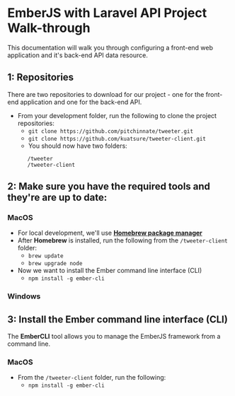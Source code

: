 # EmberJS with Laravel API Project Walk-through 
This documentation will walk you through configuring a front-end web application and it's back-end API data resource. 

## 1: Repositories
There are two repositories to download for our project - one for the front-end application and one for the back-end API.  

+ From your development folder, run the following to clone the project repositories:  
    * `git clone https://github.com/pitchinnate/tweeter.git` 
    * `git clone https://github.com/kuatsure/tweeter-client.git` 
    * You should now have two folders: 
    ~~~
       /tweeter 
       /tweeter-client 
    ~~~

## 2: Make sure you have the required tools and they're are up to date:  
### MacOS 

+ For local development, we'll use **[Homebrew package manager](http://brew.sh/)** 
+ After **Homebrew** is installed, run the following from the `/tweeter-client` folder: 
    * `brew update` 
    * `brew upgrade node` 
+ Now we want to install the Ember command line interface (CLI)
    * `npm install -g ember-cli` 

### Windows 

## 3: Install the Ember command line interface (CLI) 
The **EmberCLI** tool allows you to manage the EmberJS framework from a command line. 

### MacOS 
+ From the `/tweeter-client` folder, run the following:
    * `npm install -g ember-cli`
